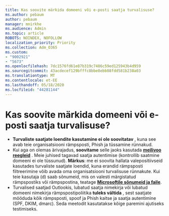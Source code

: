 ```yaml
---
title: Kas soovite märkida domeeni või e-posti saatja turvalisuse?
ms.author: pebaum
author: pebaum
manager: mnirkhe
ms.audience: Admin
ms.topic: article
ROBOTS: NOINDEX, NOFOLLOW
localization_priority: Priority
ms.collection: Adm_O365
ms.custom:
- "9002921"
- "5673"
ms.openlocfilehash: 7dc1576fd61e87b319c7486c59ed125943b4d959
ms.sourcegitcommit: 43acdecef129bfffc8bbe8ebb08fdd581b238a03
ms.translationtype: MT
ms.contentlocale: et-EE
ms.lasthandoff: 05/18/2020
ms.locfileid: "44281144"
---
```

# <a name="need-to-mark-a-domain-or-email-sender-safe"></a>Kas soovite märkida domeeni või e-posti saatja turvalisuse?

- **Turvaliste saatjate loendite kasutamine ei ole soovitatav** , kuna see avab teie organisatsiooni rämpsposti, Phish ja tüssamine rünnakud.
- Kui aga on olemas ärivajadus, **soovitame** selle jaoks kasutada **[meilivoo reegleid](https://docs.microsoft.com/microsoft-365/security/office-365-security/create-safe-sender-lists-in-office-365?view=o365-worldwide#recommended-use-mail-flow-rules)** . Meie juhised tagavad saatja autentimise (kontrollib saatmine domeeni ei ole tüssunud). **Märkus**: me ei soovita hallata valepositiivseid kasutades turvaliste saatjate loendid, kuna erandid rämpsposti filtreerimine võib avada oma organisatsiooni turvalisuse rünnakute. Kui teie kasutaja (d) saab sõnumeid, mis on valesti märgistatud rämpspostiks või rämpspostina, teatage **[Microsoftile sõnumeid ja faile](https://protection.office.com/reportsubmission)**.
- Turvalised saatjad Outlookis, lubatud saatja nimekirja või lubatud domeeni nimekirja rämpspostipoliitika **tuleks vältida** , sest saatjate mööduda kõik rämpsposti, spoof ja Phish kaitse ja saatja autentimine (SPF, DKIM, dmarc). Seda meetodit kasutatakse kõige paremini ajutiseks testimiseks.
